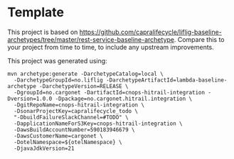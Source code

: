 # Template

This project is based on https://github.com/capralifecycle/liflig-baseline-archetypes/tree/master/rest-service-baseline-archetype.
Compare this to your project from time to time, to include any upstream improvements.

This project was generated using:

```shell
mvn archetype:generate -DarchetypeCatalog=local \
  -DarchetypeGroupId=no.liflig -DarchetypeArtifactId=lambda-baseline-archetype -DarchetypeVersion=RELEASE \
  -DgroupId=no.cargonet -DartifactId=cnops-hitrail-integration -Dversion=1.0.0 -Dpackage=no.cargonet.hitrail.integration \
  -DgitRepoName=cnops-hitrail-integration \
  -DsonarProjectKey=capralifecycle_todo \
  "-DbuildFailureSlackChannel=#TODO" \
  -DapplicationNameForS3Key=cnops-hitrail-integration \
  -DawsBuildAccountNumber=590183946679 \
  -DawsCustomerName=cargonet \
  -DotelNamespace=${otelNamespace} \
  -DjavaJdkVersion=21
```
